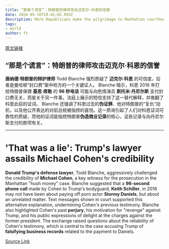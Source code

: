 ```yaml
---
title: “那是个谎言”：特朗普的律师攻击迈克尔·科恩的信誉
date: 2024-05-16T19:41:02.955Z
description: More Republicans make the pilgrimage to Manhattan courthouse to support ex-president during crucial testimony
tags: 
- world
author: ft
---
```


[原文链接](https://ft.com/content/ddb676a9-4bb2-48aa-9aac-1056d5e500cc)

## “**那是个谎言**”：特朗普的律师攻击迈克尔·科恩的信誉

**唐纳德·特朗普的辩护律师** Todd Blanche 强烈质疑了 **迈克尔·科恩** 的可信度，后者是曼哈顿“封口费”案中检方的一个关键证人。 Blanche 暗示，科恩 2016 年打给特朗普保镖 **基思·席勒** 的 **96 秒电话** 可能与向色情演员 **斯托米·丹尼尔斯** 支付封口费无关，而是关于另一件事。法庭上展示的短信支持了这一替代解释，并推翻了科恩此前的证词。 Blanche 还强调了科恩过去的**伪证罪**、他对特朗普的“复仇”动机，以及他公开表达的对前总统被指控的喜悦。这一质询引起了人们对科恩证词可靠性的质疑，而他的证词是指控特朗普**伪造商业记录**的核心，这些记录与向丹尼尔斯支付的款项有关。

---

# 'That was a lie': Trump's lawyer assails Michael Cohen's credibility

**Donald Trump's defense lawyer**, Todd Blanche, aggressively challenged the credibility of **Michael Cohen**, a key witness for the prosecution in the Manhattan "hush money" case. Blanche suggested that a **96-second phone call** made by Cohen to Trump's bodyguard, **Keith Schiller**, in 2016 may not have been about paying off porn actor **Stormy Daniels**, but about an unrelated matter. Text messages shown in court supported this alternative explanation, undermining Cohen's previous testimony. Blanche also highlighted Cohen's past **perjury**, his motivation for "revenge" against Trump, and his public expressions of delight at the charges against the former president. The exchange raised questions about the reliability of Cohen's testimony, which is central to the case accusing Trump of **falsifying business records** related to the payment to Daniels.

[Source Link](https://ft.com/content/ddb676a9-4bb2-48aa-9aac-1056d5e500cc)

